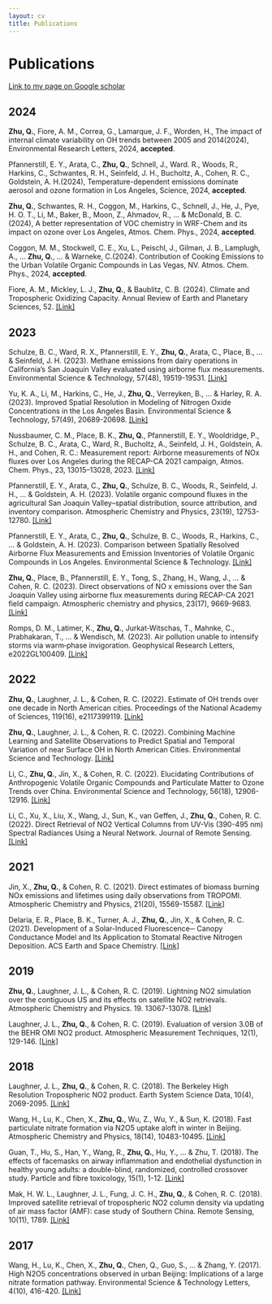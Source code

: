 ```yaml
---
layout: cv
title: Publications
---
```


# Publications

[Link to my page on Google scholar](https://scholar.google.com/citations?user=f80mfnEAAAAJ&hl=en)

## 2024

**Zhu, Q.**, Fiore, A. M., Correa, G., Lamarque, J. F., Worden, H., The impact of internal climate variability on OH trends between 2005 and 2014(2024), Environmental Research Letters, 2024, **accepted**.

Pfannerstill, E. Y., Arata, C., **Zhu, Q.**, Schnell, J., Ward. R., Woods, R., Harkins, C., Schwantes, R. H., Seinfeld, J. H., Bucholtz, A., Cohen, R. C., Goldstein, A. H.(2024), Temperature-dependent emissions dominate aerosol and ozone formation in Los Angeles, Science, 2024, **accepted**.

**Zhu, Q.**, Schwantes, R. H., Coggon, M., Harkins, C., Schnell, J., He, J., Pye, H. O. T., Li, M., Baker, B., Moon, Z., Ahmadov, R., ... & McDonald, B. C.(2024), A better representation of VOC chemistry in WRF-Chem and its impact on ozone over Los Angeles, Atmos. Chem. Phys., 2024, **accepted**.

Coggon, M. M., Stockwell, C. E., Xu, L., Peischl, J., Gilman, J. B., Lamplugh, A., ... **Zhu, Q.**, ... & Warneke, C.(2024). Contribution of Cooking Emissions to the Urban Volatile Organic Compounds in Las Vegas, NV. Atmos. Chem. Phys., 2024, **accepted**.

Fiore, A. M., Mickley, L. J., **Zhu, Q.**, & Baublitz, C. B. (2024). Climate and Tropospheric Oxidizing Capacity. Annual Review of Earth and Planetary Sciences, 52. [[Link]](https://www.annualreviews.org/content/journals/10.1146/annurev-earth-032320-090307)

## 2023

Schulze, B. C., Ward, R. X., Pfannerstill, E. Y., **Zhu, Q.**, Arata, C., Place, B., ... & Seinfeld, J. H. (2023). Methane emissions from dairy operations in California’s San Joaquin Valley evaluated using airborne flux measurements. Environmental Science & Technology, 57(48), 19519-19531. [[Link]](https://pubs.acs.org/doi/10.1021/acs.est.3c03940)

Yu, K. A., Li, M., Harkins, C., He, J., **Zhu, Q.**, Verreyken, B., ... & Harley, R. A. (2023). Improved Spatial Resolution in Modeling of Nitrogen Oxide Concentrations in the Los Angeles Basin. Environmental Science & Technology, 57(49), 20689-20698. [[Link]](https://pubs.acs.org/doi/10.1021/acs.est.3c06158)

Nussbaumer, C. M., Place, B. K., **Zhu, Q.**, Pfannerstill, E. Y., Wooldridge, P., Schulze, B. C., Arata, C., Ward, R., Bucholtz, A., Seinfeld, J. H., Goldstein, A. H., and Cohen, R. C.: Measurement report: Airborne measurements of NOx fluxes over Los Angeles during the RECAP-CA 2021 campaign, Atmos. Chem. Phys., 23, 13015–13028, 2023. [[Link]](https://acp.copernicus.org/articles/23/13015/2023/)

Pfannerstill, E. Y., Arata, C., **Zhu, Q.**, Schulze, B. C., Woods, R., Seinfeld, J. H., ... & Goldstein, A. H. (2023). Volatile organic compound fluxes in the agricultural San Joaquin Valley–spatial distribution, source attribution, and inventory comparison. Atmospheric Chemistry and Physics, 23(19), 12753-12780. [[Link]](https://acp.copernicus.org/articles/23/12753/2023/)

Pfannerstill, E. Y., Arata, C., **Zhu, Q.**, Schulze, B. C., Woods, R., Harkins, C., ... & Goldstein, A. H. (2023). Comparison between Spatially Resolved Airborne Flux Measurements and Emission Inventories of Volatile Organic Compounds in Los Angeles. Environmental Science & Technology. [[Link]](https://pubs.acs.org/doi/10.1021/acs.est.3c03162)

**Zhu, Q.**, Place, B., Pfannerstill, E. Y., Tong, S., Zhang, H., Wang, J., ... & Cohen, R. C. (2023). Direct observations of NO x emissions over the San Joaquin Valley using airborne flux measurements during RECAP-CA 2021 field campaign. Atmospheric chemistry and physics, 23(17), 9669-9683. [[Link]](https://acp.copernicus.org/articles/23/9669/2023/acp-23-9669-2023.html)

Romps, D. M., Latimer, K., **Zhu, Q.**, Jurkat‐Witschas, T., Mahnke, C., Prabhakaran, T., ... & Wendisch, M. (2023). Air pollution unable to intensify storms via warm‐phase invigoration. Geophysical Research Letters, e2022GL100409. [[Link]](https://agupubs.onlinelibrary.wiley.com/doi/full/10.1029/2022GL100409)

## 2022

**Zhu, Q.**, Laughner, J. L., & Cohen, R. C. (2022). Estimate of OH trends over one decade in North American cities. Proceedings of the National Academy of Sciences, 119(16), e2117399119. [[Link]](https://www.pnas.org/doi/10.1073/pnas.2117399119)

**Zhu, Q.**, Laughner, J. L., & Cohen, R. C. (2022). Combining Machine Learning and Satellite Observations to Predict Spatial and Temporal Variation of near Surface OH in North American Cities. Environmental Science and Technology. [[Link]](https://pubs.acs.org/doi/10.1021/acs.est.1c05636)

Li, C., **Zhu, Q.**, Jin, X., & Cohen, R. C. (2022). Elucidating Contributions of Anthropogenic Volatile Organic Compounds and Particulate Matter to Ozone Trends over China. Environmental Science and Technology, 56(18), 12906-12916. [[Link]](https://pubs.acs.org/doi/10.1021/acs.est.2c03315)

Li, C., Xu, X., Liu, X., Wang, J., Sun, K., van Geffen, J., **Zhu, Q.**, Cohen, R. C. (2022). Direct Retrieval of NO2 Vertical Columns from UV-Vis (390-495 nm) Spectral Radiances Using a Neural Network. Journal of Remote Sensing. [[Link]](https://spj.science.org/doi/10.34133/2022/9817134)

## 2021

Jin, X., **Zhu, Q.**, & Cohen, R. C. (2021). Direct estimates of biomass burning NOx emissions and lifetimes using daily observations from TROPOMI. Atmospheric Chemistry and Physics, 21(20), 15569-15587. [[Link]](https://acp.copernicus.org/articles/21/15569/2021/acp-21-15569-2021-discussion.html)

Delaria, E. R., Place, B. K., Turner, A. J., **Zhu, Q.**, Jin, X., & Cohen, R. C. (2021). Development of a Solar-Induced Fluorescence─ Canopy Conductance Model and Its Application to Stomatal Reactive Nitrogen Deposition. ACS Earth and Space Chemistry. [[Link]](https://pubs.acs.org/doi/10.1021/acsearthspacechem.1c00260)

## 2019

**Zhu, Q.**, Laughner, J. L., & Cohen, R. C. (2019). Lightning NO2 simulation over the contiguous US and its effects on satellite NO2 retrievals. Atmospheric Chemistry and Physics. 19. 13067-13078. [[Link]](https://acp.copernicus.org/articles/19/13067/2019/)

Laughner, J. L., **Zhu, Q.**, & Cohen, R. C. (2019). Evaluation of version 3.0B of the BEHR OMI NO2 product. Atmospheric Measurement Techniques, 12(1), 129-146. [[Link]](https://amt.copernicus.org/articles/12/129/2019/)

## 2018

Laughner, J. L., **Zhu, Q.**, & Cohen, R. C. (2018). The Berkeley High Resolution Tropospheric NO2 product. Earth System Science Data, 10(4), 2069-2095. [[Link]](https://essd.copernicus.org/articles/10/2069/2018/)

Wang, H., Lu, K., Chen, X., **Zhu, Q.**, Wu, Z., Wu, Y., & Sun, K. (2018). Fast particulate nitrate formation via N2O5 uptake aloft in winter in Beijing. Atmospheric Chemistry and Physics, 18(14), 10483-10495. [[Link]](https://acp.copernicus.org/articles/18/10483/2018/)

Guan, T., Hu, S., Han, Y., Wang, R., **Zhu, Q.**, Hu, Y., ... & Zhu, T. (2018). The effects of facemasks on airway inflammation and endothelial dysfunction in healthy young adults: a double-blind, randomized, controlled crossover study. Particle and fibre toxicology, 15(1), 1-12. [[Link]](https://particleandfibretoxicology.biomedcentral.com/articles/10.1186/s12989-018-0266-0#:~:text=Conclusions,term%20remains%20to%20be%20determined.)

Mak, H. W. L., Laughner, J. L., Fung, J. C. H., **Zhu, Q.**, & Cohen, R. C. (2018). Improved satellite retrieval of tropospheric NO2 column density via updating of air mass factor (AMF): case study of Southern China. Remote Sensing, 10(11), 1789. [[Link]](https://www.mdpi.com/2072-4292/10/11/1789)

## 2017

Wang, H., Lu, K., Chen, X., **Zhu, Q.**, Chen, Q., Guo, S., ... & Zhang, Y. (2017). High N2O5 concentrations observed in urban Beijing: Implications of a large nitrate formation pathway. Environmental Science & Technology Letters, 4(10), 416-420. [[Link]](https://pubs.acs.org/doi/10.1021/acs.estlett.7b00341)

